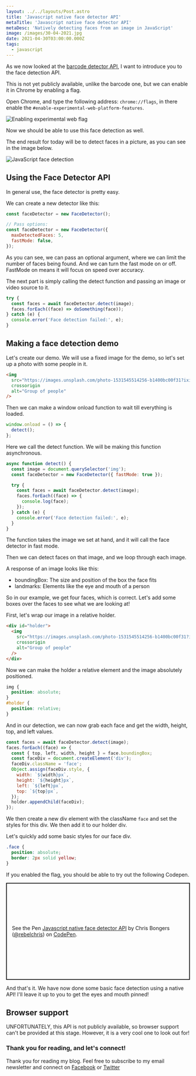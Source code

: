 ```yaml
---
layout: ../../layouts/Post.astro
title: 'Javascript native face detector API'
metaTitle: 'Javascript native face detector API'
metaDesc: 'Natively detecting faces from an image in JavaScript'
image: /images/30-04-2021.jpg
date: 2021-04-30T03:00:00.000Z
tags:
  - javascript
---
```


As we now looked at the [barcode detector API](https://daily-dev-tips.com/posts/detecting-barcodes-from-the-webcam/), I want to introduce you to the face detection API.

This is not yet publicly available, unlike the barcode one, but we can enable it in Chrome by enabling a flag.

Open Chrome, and type the following address: `chrome://flags`, in there enable the `#enable-experimental-web-platform-features`.

![Enabling experimental web flag](https://cdn.hashnode.com/res/hashnode/image/upload/v1619506691206/a6odngNMk.png)

Now we should be able to use this face detection as well.

The end result for today will be to detect faces in a picture, as you can see in the image below.

![JavaScript face detection](https://cdn.hashnode.com/res/hashnode/image/upload/v1619508585879/vusXmX0lj.png)

## Using the Face Detector API

In general use, the face detector is pretty easy.

We can create a new detector like this:

```js
const faceDetector = new FaceDetector();

// Pass options:
const faceDetector = new FaceDetector({
  maxDetectedFaces: 5,
  fastMode: false,
});
```

As you can see, we can pass an optional argument, where we can limit the number of faces being found.
And we can turn the fast mode on or off.
FastMode on means it will focus on speed over accuracy.

The next part is simply calling the detect function and passing an image or video source to it.

```js
try {
  const faces = await faceDetector.detect(image);
  faces.forEach((face) => doSomething(face));
} catch (e) {
  console.error('Face detection failed:', e);
}
```

## Making a face detection demo

Let's create our demo. We will use a fixed image for the demo, so let's set up a photo with some people in it.

```html
<img
  src="https://images.unsplash.com/photo-1531545514256-b1400bc00f31?ixid=MnwxMjA3fDB8MHxwaG90by1wYWdlfHx8fGVufDB8fHx8&ixlib=rb-1.2.1&auto=format&fit=crop&w=1567&q=80"
  crossorigin
  alt="Group of people"
/>
```

Then we can make a window onload function to wait till everything is loaded.

```js
window.onload = () => {
  detect();
};
```

Here we call the detect function. We will be making this function asynchronous.

```js
async function detect() {
  const image = document.querySelector('img');
  const faceDetector = new FaceDetector({ fastMode: true });

  try {
    const faces = await faceDetector.detect(image);
    faces.forEach((face) => {
      console.log(face);
    });
  } catch (e) {
    console.error('Face detection failed:', e);
  }
}
```

The function takes the image we set at hand, and it will call the face detector in fast mode.

Then we can detect faces on that image, and we loop through each image.

A response of an image looks like this:

- boundingBox: The size and position of the box the face fits
- landmarks: Elements like the eye and mouth of a person

So in our example, we get four faces, which is correct.
Let's add some boxes over the faces to see what we are looking at!

First, let's wrap our image in a relative holder.

```html
<div id="holder">
  <img
    src="https://images.unsplash.com/photo-1531545514256-b1400bc00f31?ixid=MnwxMjA3fDB8MHxwaG90by1wYWdlfHx8fGVufDB8fHx8&ixlib=rb-1.2.1&auto=format&fit=crop&w=1567&q=80"
    crossorigin
    alt="Group of people"
  />
</div>
```

Now we can make the holder a relative element and the image absolutely positioned.

```css
img {
  position: absolute;
}
#holder {
  position: relative;
}
```

And in our detection, we can now grab each face and get the width, height, top, and left values.

```js
const faces = await faceDetector.detect(image);
faces.forEach((face) => {
  const { top, left, width, height } = face.boundingBox;
  const faceDiv = document.createElement('div');
  faceDiv.className = 'face';
  Object.assign(faceDiv.style, {
    width: `${width}px`,
    height: `${height}px`,
    left: `${left}px`,
    top: `${top}px`,
  });
  holder.appendChild(faceDiv);
});
```

We then create a new div element with the className `face` and set the styles for this div. We then add it to our holder div.

Let's quickly add some basic styles for our face div.

```css
.face {
  position: absolute;
  border: 2px solid yellow;
}
```

If you enabled the flag, you should be able to try out the following Codepen.

<p class="codepen" data-height="265" data-theme-id="dark" data-default-tab="js,result" data-user="rebelchris" data-slug-hash="JjEzxMX" style="height: 265px; box-sizing: border-box; display: flex; align-items: center; justify-content: center; border: 2px solid; margin: 1em 0; padding: 1em;" data-pen-title="Javascript native face detector API">
  <span>See the Pen <a href="https://codepen.io/rebelchris/pen/JjEzxMX">
  Javascript native face detector API</a> by Chris Bongers (<a href="https://codepen.io/rebelchris">@rebelchris</a>)
  on <a href="https://codepen.io">CodePen</a>.</span>
</p>
<script async src="https://cpwebassets.codepen.io/assets/embed/ei.js"></script>

And that's it. We have now done some basic face detection using a native API!
I'll leave it up to you to get the eyes and mouth pinned!

## Browser support

UNFORTUNATELY, this API is not publicly available, so browser support can't be provided at this stage.
However, it is a very cool one to look out for!

### Thank you for reading, and let's connect!

Thank you for reading my blog. Feel free to subscribe to my email newsletter and connect on [Facebook](https://www.facebook.com/DailyDevTipsBlog) or [Twitter](https://twitter.com/DailyDevTips1)

